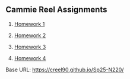 ## Cammie Reel Assignments

1. [Homework 1](./Homework-1)

2. [Homework 2](./Homework-2)

3. [Homework 3](./Homework-3)

4. [Homework 4](./Homework-4)

Base URL: https://creel90.github.io/Sp25-N220/